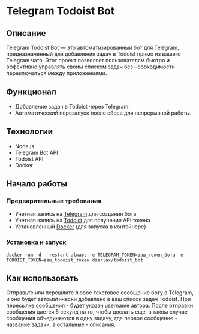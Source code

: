 # Telegram Todoist Bot

## Описание

Telegram Todoist Bot — это автоматизированный бот для Telegram, предназначенный для добавления задач в Todoist прямо из вашего Telegram чата. Этот проект позволяет пользователям быстро и эффективно управлять своим списком задач без необходимости переключаться между приложениями.

## Функционал

- Добавление задач в Todoist через Telegram.
- Автоматический перезапуск после сбоев для непрерывной работы.

## Технологии

- Node.js
- Telegram Bot API
- Todoist API
- Docker

## Начало работы

### Предварительные требования

- Учетная запись на [Telegram](https://telegram.org/) для создания бота
- Учетная запись на [Todoist](https://todoist.com/) для получения API токена
- Установленный [Docker](https://www.docker.com/) (для запуска в контейнере)

### Установка и запуск
    docker run -d --restart always -e TELEGRAM_TOKEN=ваш_токен_бота -e TODOIST_TOKEN=ваш_todoist_токен dzarlax/todoist_bot


## Как использовать

Отправьте или перешлите любое текстовое сообщение боту в Telegram, и оно будет автоматически добавлено в ваш список задач Todoist. При пересылке сообщения - будет указан username автора. После отправки сообщения дается 5 секунд на то, чтобы дослать еще, в таком случае сообщения объединяются в одну задачу, где первое сообщение - название задачи, а остальные - описания.

